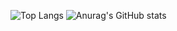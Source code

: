![Top Langs](https://github-readme-stats.vercel.app/api/top-langs/?username=luthfisauqi17&layout=compact&theme=default)
![Anurag's GitHub stats](https://github-readme-stats.vercel.app/api?username=luthfisauqi17&theme=default&show_icons=true)
